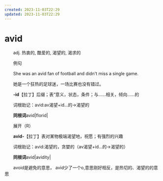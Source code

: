 ```yaml
---
created: 2023-11-03T22:29
updated: 2023-11-03T22:29
---
```

# avid

　　adj. 热衷的, 酷爱的, 渴望的, 渴求的

　　例句

　　She was an avid fan of football and didn't miss a single game.

　　她是一个狂热的足球迷，一场比赛也没有错过。

　　**-id**【拉丁】后缀；表“意义，状态，条件；与……相关，倾向……的

　　词根助记：avid:av渴望+id…的→渴望的

　　**同根词**avid\|florid\|

　　展开（R）

　　**avid-**【拉丁】表对某物极端渴望地，祝愿；有强烈的兴趣

　　词根助记：avid:渴望的，贪婪的（av渴望+id…的→渴望的）

　　**同根词**avid\|avidity\|

　　avoid是避免的意思， avid少了一个o,意思刚好相反，是热切的、渴望的的意思
